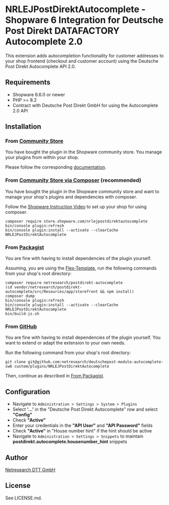 # NRLEJPostDirektAutocomplete - Shopware 6 Integration for Deutsche Post Direkt DATAFACTORY Autocomplete 2.0

This extension adds autocompletion functionality for customer addresses to your shop frontend
(checkout and customer account) using the Deutsche Post Direkt Autocomplete API 2.0.

## Requirements

* Shopware 6.6.0 or newer
* PHP >= 8.2
* Contract with Deutsche Post Direkt GmbH for using the Autocomplete 2.0 API

## Installation

### From [Community Store](https://store.shopware.com/)

You have bought the plugin in the Shopware community store. You manage your plugins from within your shop.

Please follow the
corresponding [documentation](https://docs.shopware.com/en/shopware-6-en/extensions/myextensions#installing-extensions).

### From [Community Store via Composer](https://store.shopware.com/) (recommended)

You have bought the plugin in the Shopware community store and want to manage your shop's plugins and dependencies with
composer.

Follow the [Shopware Instruction Video](https://www.youtube.com/watch?v=OcaTiOhum2k) to set up your shop for using
composer.

```shell script
composer require store.shopware.com/nrlejpostdirektautocomplete
bin/console plugin:refresh
bin/console plugin:install --activate --clearCache NRLEJPostDirektAutocomplete

```

### From [Packagist](https://packagist.org/)

You are fine with having to install dependencies of the plugin yourself.

Assuming, you are using the [Flex-Template](https://developer.shopware.com/docs/guides/installation/template), run the
following commands from your shop's root directory:

```shell script
composer require netresearch/postdirekt-autocomplete
(cd vendor/netresearch/postdirekt-autocomplete/src/Resources/app/storefront && npm install)
composer dump
bin/console plugin:refresh
bin/console plugin:install --activate --clearCache NRLEJPostDirektAutocomplete
bin/build-js.sh
```

### From [GitHub](https://github.com/netresearch/deutschepost-module-autocomplete-sw6)

You are fine with having to install dependencies of the plugin yourself. You want to extend or adapt the extension to
your own needs.

Run the following command from your shop's root directory:

```shell script
git clone git@github.com:netresearch/deutschepost-module-autocomplete-sw6 custom/plugins/NRLEJPostDirektAutocomplete
```

Then, continue as described in [From Packagist](#from-packagist).

## Configuration

* Navigate to `Administration > Settings > System > Plugins`
* Select **'…'** in the "Deutsche Post Direkt Autocomplete" row and select **"Config"**
* Check **"Active"**
* Enter your credentials in the **"API User"** and **"API Password"** fields
* Check **"Active"** in "House number hint" if the hint should be active
* Navigate to `Administration > Settings > Snippets` to maintain **postdirekt.autocomplete.housenumber_hint** snippets

## Author

[Netresearch DTT GmbH](https://www.netresearch.de)

## License

See LICENSE.md.
